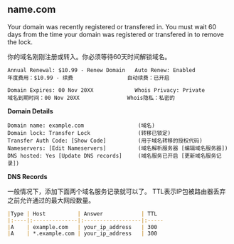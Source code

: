 ## name.com

Your domain was recently registered or transfered in.
You must wait 60 days from the time your domain was registered or transfered in to remove the lock.

你的域名刚刚注册或转入。你必须等待60天时间解锁域名。

```
Annual Renewal: $10.99 - Renew Domain   Auto Renew: Enabled
年度费用：$10.99 - 续费                 自动续费：已开启

Domain Expires: 00 Nov 20XX             Whois Privacy: Private
域名到期时间：00 Nov 20XX               Whois隐私：私密的
```

**Domain Details**
```
Domain name: example.com                 (域名)  
Domain lock: Transfer Lock               (转移已锁定)  
Transfer Auth Code: [Show Code]          (用于域名转移的授权代码)  
Nameservers: [Edit Nameservers]          (域名解析服务器 [编辑域名服务器])  
DNS hosted: Yes [Update DNS records]     (域名服务已开启 [更新域名服务记录])  
```

**DNS Records**

一般情况下，添加下面两个域名服务记录就可以了。
TTL表示IP包被路由器丢弃之前允许通过的最大网段数量。
```markdown
|Type | Host          | Answer            | TTL
|:----|:--------------|:------------------|:-----
|A    | example.com   | your_ip_address   | 300
|A    | *.example.com | your_ip_address   | 300
```
